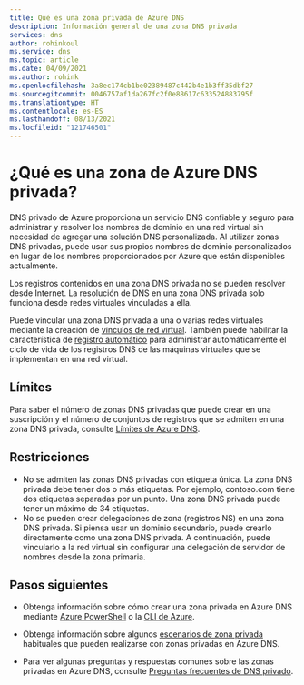 ```yaml
---
title: Qué es una zona privada de Azure DNS
description: Información general de una zona DNS privada
services: dns
author: rohinkoul
ms.service: dns
ms.topic: article
ms.date: 04/09/2021
ms.author: rohink
ms.openlocfilehash: 3a8ec174cb1be02389487c442b4e1b3ff35dbf27
ms.sourcegitcommit: 0046757af1da267fc2f0e88617c633524883795f
ms.translationtype: HT
ms.contentlocale: es-ES
ms.lasthandoff: 08/13/2021
ms.locfileid: "121746501"
---
```

# <a name="what-is-a-private-azure-dns-zone"></a>¿Qué es una zona de Azure DNS privada?

DNS privado de Azure proporciona un servicio DNS confiable y seguro para administrar y resolver los nombres de dominio en una red virtual sin necesidad de agregar una solución DNS personalizada. Al utilizar zonas DNS privadas, puede usar sus propios nombres de dominio personalizados en lugar de los nombres proporcionados por Azure que están disponibles actualmente. 

Los registros contenidos en una zona DNS privada no se pueden resolver desde Internet. La resolución de DNS en una zona DNS privada solo funciona desde redes virtuales vinculadas a ella.

Puede vincular una zona DNS privada a una o varias redes virtuales mediante la creación de [vínculos de red virtual](./private-dns-virtual-network-links.md).
También puede habilitar la característica de [registro automático](./private-dns-autoregistration.md) para administrar automáticamente el ciclo de vida de los registros DNS de las máquinas virtuales que se implementan en una red virtual.

## <a name="limits"></a>Límites

Para saber el número de zonas DNS privadas que puede crear en una suscripción y el número de conjuntos de registros que se admiten en una zona DNS privada, consulte [Límites de Azure DNS](../azure-resource-manager/management/azure-subscription-service-limits.md#azure-dns-limits).

## <a name="restrictions"></a>Restricciones

* No se admiten las zonas DNS privadas con etiqueta única. La zona DNS privada debe tener dos o más etiquetas. Por ejemplo, contoso.com tiene dos etiquetas separadas por un punto. Una zona DNS privada puede tener un máximo de 34 etiquetas.
* No se pueden crear delegaciones de zona (registros NS) en una zona DNS privada. Si piensa usar un dominio secundario, puede crearlo directamente como una zona DNS privada. A continuación, puede vincularlo a la red virtual sin configurar una delegación de servidor de nombres desde la zona primaria.

## <a name="next-steps"></a>Pasos siguientes

* Obtenga información sobre cómo crear una zona privada en Azure DNS mediante [Azure PowerShell](./private-dns-getstarted-powershell.md) o la [CLI de Azure](./private-dns-getstarted-cli.md).

* Obtenga información sobre algunos [escenarios de zona privada](./private-dns-scenarios.md) habituales que pueden realizarse con zonas privadas en Azure DNS.

* Para ver algunas preguntas y respuestas comunes sobre las zonas privadas en Azure DNS, consulte [Preguntas frecuentes de DNS privado](./dns-faq-private.yml).

